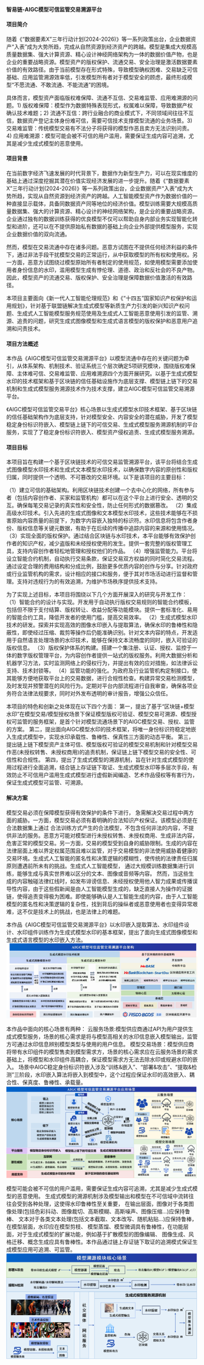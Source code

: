 #### **智易链-AIGC模型可信监管交易溯源平台**



#### 项目简介

随着《“数据要素X”三年行动计划(2024-2026)》等一系列政策出台，企业数据资产“入表”成为大势所趋，完成从自然资源到经济资产的跨越。模型是集成大规模高质量数据集、强大计算资源、精心设计神经网络架构为一体的数据价值产物，也是企业的重要战略资源。模型资产的版权保护、流通交易、安全治理是激活数据要素价值的有效路径。由于当前模型存在形式特殊，导致模型确权困难、交易缺乏可信基础、应用监管溯源效率低，引发模型所有者对于模型安全的顾虑，最终形成模型“不愿流通、不敢流通、不能流通”的困境。

具体而言，模型资产面临版权难保障、流通不互信、交易难监管、应用难溯源的问题。1) 版权难保障：模型作为数据特殊表现形式，权属难以保障，导致数据产权确认技术难题；2) 流通不互信：跨行业融合的商业模式下，不同领域间往往不互信，数据资产登记主体身份难可信，需要可信技术支撑模型流通的业务场景。3) 交易难监管：传统模型交易有不法分子将获得的模型作恶且卖方无法识别问责。4) 应用难溯源：模型可能会被不可信的用户滥用，需要保证生成内容可追溯，尤其是减少生成式模型的恶意使用。

#### 项目背景

在当前数字经济飞速发展的时代背景下，数据作为新型生产力，可以在现实维度的基础上通过深度挖掘其潜在价值实现经济发展的进一步提升。随着《“数据要素X”三年行动计划(2024-2026)》等一系列政策出台，企业数据资产“入表”成为大势所趋，实现从自然资源到经济资产的跨越。人工智能模型资产作为数据价值的一种直接显示载体，具备同数据资产同等地位的经济价值。模型训练需要大规模高质量数据集、强大的计算资源、精心设计的神经网络架构，是企业的重要战略资源。企业通过独有的数据训练获得的优良模型不仅可以帮助自身内部业务实现智能化转型和进阶，还可以在不提供原始私有数据的基础上向企业外部提供模型服务，实现企业数据价值的双向流通。

然而，模型在交易流通中存在诸多问题。恶意方试图在不提供任何经济利益的条件下，通过非法手段干扰模型交易的正常运行，从中获取模型的所有权和使用权。另一方面，恶意方试图绕过模型原始所有者制定的使用规范，如使用模型需要添加使用者身份信息的水印，滥用模型生成有悖伦理、道德、政治和反社会的不良产物。因此，模型资产的流通交易、版权保护、安全治理是保障数据价值激活的有效路径。

本项目主要面向《新一代人工智能伦理规范》和《“十四五”国家知识产权保护和运用规划》，针对基于联盟链解决生成式模型等新质生产力引发的新兴知识产权问题、生成式人工智能模型服务规范使用及生成式人工智能恶意使用引发的监管、溯源、追责的问题，研究生成式图像模型和生成式语言模型的版权保护和恶意用户追溯和问责技术。

#### 项目方法概述

本作品《AIGC模型可信监管交易溯源平台》以模型流通中存在的关键问题为牵引，从体系架构、机制技术、验证系统三个层次确定5项研究模块，围绕版权难保障、主体难可信、交易难监管、应用难溯源四个方面开展研究。以基于生成式模型水印的技术框架和基于区块链的信任基础设施作为底层支撑、模型链上链下的交易机制和生成式模型服务溯源技术作为技术支撑，建立AIGC模型可信监管交易溯源平台。

《AIGC模型可信监管交易平台》核心场景以生成式模型水印技术框架、基于区块链的信任基础架构作为底层支持，针对模型安全、内容安全的潜在威胁，开发了模型稳定身份标识符嵌入、模型链上链下的可信交易、生成式模型服务溯源机制的平台服务，实现了了稳定身份标识符嵌入、模型资产侵权追责、生成式模型服务溯源。

#### 项目目标

本项目旨在构建一个基于区块链技术的可信交易监管溯源平台，该平台将结合生成式图像模型水印技术和生成式文本模型水印技术，以确保数字内容的原创性和版权归属，同时提供一个透明、不可篡改的交易环境。以下是该项目的主要目标：

（1）建立可信的基础架构。利用区块链技术创建一个去中心化的网络，所有参与者（包括内容创作者、买家和监管机构）都可以在这个平台上进行安全、透明的交互。确保每笔交易记录的真实性和安全性，防止任何形式的数据篡改。
（2）集成高级水印技术。引入先进的生成式图像和文本模型水印技术，这些技术能够在不损害原始内容质量的前提下，为数字内容嵌入独特的标识符。水印信息将包含作者身份、版权信息等关键元数据，有助于在后续的传播中追踪内容的来源和使用情况。
（3）实现全面的版权保护。通过结合区块链与水印技术，本平台能够有效保护创作者的知识产权，减少盗版和未经授权使用的发生。提供一套完整的版权管理工具，支持内容创作者轻松地管理和授权他们的作品。
（4）增强监管能力。平台将设立智能合约机制，自动执行交易条款，保证交易双方权益的同时简化交易流程。通过设定合理的费用结构和分成比例，鼓励更多优质内容的创作与分享。针对政府或行业监管机构的需求，设计相应的接口和服务，便于其对市场活动进行监督和管理。支持对违规行为的有效追溯，为维护市场秩序提供技术支持。



为了实现上述目标，本项目将围绕以下几个方面开展深入的研究与开发工作：
（1）智能合约的设计与实现。开发用于自动执行版权交易规则的智能合约模板，包括但不限于支付结算、版权转让、收益分配等功能模块。提供一套标准化、易用的智能合约工具，降低开发者的使用门槛，提高交易效率。
（2）生成式模型水印技术的研发。探索并实现高效的图像水印嵌入与提取算法，确保水印的鲁棒性和隐蔽性，即使经过压缩、裁剪等操作后仍能准确识别。针对文本内容的特点，开发适用于自然语言处理场景的水印技术，能够在保持文本流畅度的同时，嵌入可验证的版权信息。
（3）版权保护体系的构建。搭建一个集注册、认证、授权、监控于一体的数字版权管理平台，为内容创作者提供一站式的版权服务。利用大数据分析和机器学习方法，实时监测网络上的侵权行为，并提出有效的应对措施，如法律诉讼支持、技术封锁等。
（4）监管功能的强化。为政府及行业监管机构定制接口，使其能够方便地获取平台上的交易数据，进行合规性检查。构建异常交易检测模型，及时发现并预警潜在的风险行为。定期对平台内部流程进行自我审查，确保各项业务符合法律法规要求，同时对外发布透明的审计报告，增强公众信任。



本项目的特色和创新之处体现在以下四个方面：
第一，提出了基于“区块链+模型水印”在模型交易/模型授权场景下保证模型版权可验证、模型交易可溯源、模型授权可监管的服务框架，是首个针对模型流通场景下的AIGC模型交易、授权、监管的方案。
第二，提出面向AIGC模型水印的技术框架，将唯一身份标识符稳定地嵌入生成式模型中，实现水印承载性、鲁棒性、保真性三方面的动态平衡。
第三，提出链上链下模型资产主体可信、模型版权可验证的模型交易机制和针对模型交易作恶(未授权转售、未授权商用)的追责机制，保证链上链下模型交易的安全性、可信性和合规性。
第四，提出了生成式模型的溯源机制，旨在针对生成式模型的使用过程进行全面追溯，结合链上存证链下取证、生成式模型水印等多层次手段，有效防止不可信用户滥用生成式模型进行虚假新闻编造、艺术作品侵权等有害行为，保证生成式模型可监管、可溯源。

#### 解决方案



模型交易必须在保障模型获得有效保护的条件下进行， 急需解决交易过程中两方面的威胁。一方面，模型交易必须有着明确的合法知识产权保证。该模型必须是在合法数据集上通过 合法训练方式产生的合法模型，不包含任何非法的内容，不提供非法的服务。恶意方可能对模型进行未授权转售、未授权商用、生成非法内容，危害正常的模型交易。另一方面，交易的模型受到自身的威胁限制。生成的内容在法律层面上难以界定权属范围且难以监管，对于交易模型的非法使用威胁着健康的交易环境。生成式人工智能的匿名性和决策逻辑的模糊性，使传统的法律责任归属原则遭遇前所未有的挑战。生成式人工智能模型， 通过大规模训练数据集进行训练，能够生成与真实世界难以区分的文本、图像或音频等内容。 然而，当这些生成的内容触碰法律红线时，如发布诽谤信息、未经授权使用他人智力成果或传播误导性内容，由于这些假新闻是由人工智能模型生成的，缺乏直接人为操作的证据链，使得追责变得极为困难。即使能够确认是人工智能生成的内容，由于人工智能模型的匿名性和决策逻辑的复杂性，找到背后的操纵者或恶意使用者也变得异常艰难，这不仅是技术上的挑战，也是法律上的难题。



本作品《AIGC模型可信监管交易溯源平台》以水印嵌入提取算法、水印组件设计、水印组件训练作为生成式模型水印的基本框架，提出了面向生成式图像模型和生成式语言模型的水印嵌入方法。
![平台架构](images/平台架构.png)




本作品中面向的核心场景有两种：
云服务场景:模型供应商通过API为用户提供生成式模型服务，场景的核心需求是将与模型高相关的水印信息嵌入模型输出，监管方可通过水印信息辨别模型类型与使用的用户信息。
模型交易场景：模型供应商将带有水印组件的模型售卖到模型需求方，场景的核心需求应在云服务场景的需求基础上，将模型和水印组件高耦合，保证模型需求方无法去除水印或规避水印的嵌入。
场景中AIGC稳定身份标识符嵌入涉及“训练&嵌入”、“部署&攻击”、“提取&检测”三阶段，水印嵌入算法将嵌入到模型中，这个过程应保证水印的高效嵌入、耦合性、保真度、鲁棒性、承载量。
![应用场景](images/应用场景.png)




模型可能会被不可信的用户滥用，需要保证生成内容可追溯，尤其是减少生成式模型的恶意使用。 生成式模型的溯源机制涉及模型输出和模型在不可信域中流转往往会受到各种处理，这使得水印鲁棒性至关重要， 在输出层面，图像对于各类图像处理(包括色彩抖动、图像裁切、高斯模糊、高斯噪声、图像压缩...)应保持鲁棒、 文本对于各类文本处理(包括文本截取、文本改写、随机粘贴...)应保持鲁棒，在模型层面，水印应在模型剪枝、 模型蒸馏、模型微调具有鲁棒性，在功能层面，对于生成式模型的扩展功能，例如基于扩散模型的图像编辑、 图像生成、风格迁移、概念生成应具有鲁棒性。本作品通过链上存证链下取证的追溯模式保证生成模型应用可追溯、可监管。
![应用溯源](images/应用溯源.png)

